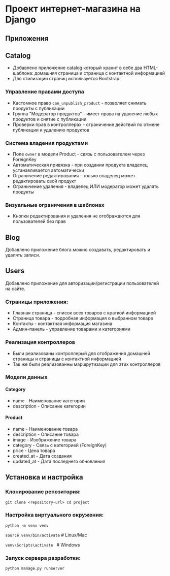 # Проект интернет-магазина на Django

## Приложения
## Catalog
* Добавлено приложение catalog который хранит в себе два HTML-шаблона: домашняя страница и страница с контактной информацией
* Для стилизации страниц используется Bootstrap

### Управление правами доступа
- Кастомное право `can_unpublish_product` - позволяет снимать продукты с публикации
- Группа "Модератор продуктов" - имеет права на удаление любых продуктов и снятие с публикации
- Проверки прав в контроллерах - ограничение действий по отмене публикации и удалению продуктов

### Система владения продуктами
- Поле `owner` в модели Product - связь с пользователем через ForeignKey
- Автоматическая привязка - при создании продукта владелец устанавливается автоматически
- Ограничение редактирования - только владелец может редактировать свой продукт
- Ограничение удаления - владелец ИЛИ модератор может удалять продукты

### Визуальные ограничения в шаблонах
- Кнопки редактирования и удаления не отображаются для пользователей без прав

 
## Blog
Добавлено приложение блога можно создавать, редактировать и удалять записи.

## Users
Добавлено приложение для авторизации/регистрации пользователей на сайте.

### Страницы приложения:

* Главная страница - список всех товаров с краткой информацией
* Страница товара - подробная информация о выбранном товаре
* Контакты - контактная информация магазина
* Админ-панель - управление товарами и категориями

### Реализация контроллеров

* Были реализованы контроллерый для отображения домашней страницы и страницы с контактной информацией
* Так же были реализованны маршрутизации для этих контроллеров

### Модели данных

#### Category
* name - Наименование категории
* description - Описание категории

#### Product
* name - Наименование товара
* description - Описание товара
* image - Изображение товара
* category - Связь с категорией (ForeignKey)
* price - Цена товара
* created_at - Дата создания
* updated_at - Дата последнего обновления

## Установка и настройка

### Клонирование репозитория:

`git clone <repository-url>
cd project`

### Настройка виртуального окружения:

`python -m venv venv`

`source venv/bin/activate`  # Linux/Mac

`venv\Scripts\activate `    # Windows

### Запуск сервера разработки:

`python manage.py runserver`